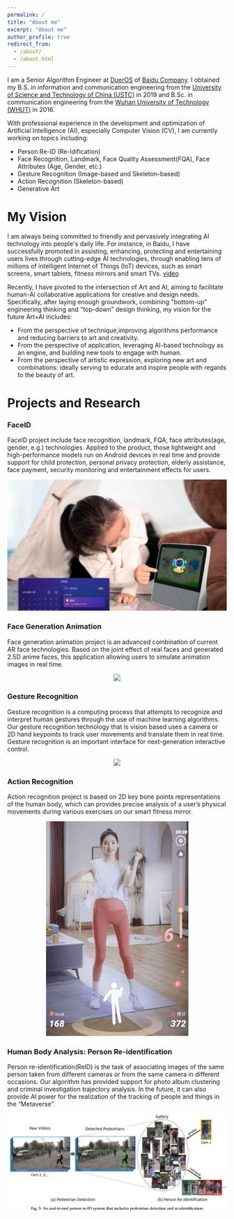 ```yaml
---
permalink: /
title: "About me"
excerpt: "About me"
author_profile: true
redirect_from: 
  - /about/
  - /about.html
---
```


I am a Senior Algorithm Engineer at [DuerOS](https://dueros.baidu.com/en/index.html) of [Baidu Company](https://en.wikipedia.org/wiki/Baidu). I obtained my B.S. in information and communication engineering from the [University of Science and Technology of China (USTC)](http://en.ustc.edu.cn/) in 2019 and B.Sc. in communication engineering from the [Wuhan University of Technology (WHUT)](http://english.whut.edu.cn/) in 2016.

With professional experience in the development and optimization of Artificial Intelligence (AI), especially Computer Vision (CV), I am currently working on topics including: 
* Person Re-ID (Re-Idification)
* Face Recognition, Landmark, Face Quality Assessment(FQA), Face Attributes (Age, Gender, etc.)
* Gesture Recognition (Image-based and Skeleton-based) 
* Action Recognition (Skeleton-based) 
* Generative Art

My Vision
======

I am always being committed to friendly and pervasively integrating AI technology into people's daily life. For instance, in Baidu, I have successfully promoted in assisting, enhancing, protecting and entertaining users lives through cutting-edge AI technologies, through enabling tens of millions of intelligent Internet of Things (IoT) devices, such as smart screens, smart tablets, fitness mirrors and smart TVs. [video](https://www.youtube.com/watch?v=MvWIDdO0Hmo)


Recently, I have pivoted to the intersection of Art and AI, aiming to facilitate human-AI collaborative applications for creative and design needs. Specifically, after laying enough groundwork, combining "bottom-up" engineering thinking and "top-down" design thinking, my vision for the future Art+AI includes:


* From the perspective of technique,improving algorithms performance and reducing barriers to art and creativity.
* From the perspective of application, leveraging AI-based technology as an engine, and building new tools to engage with human.
* From the perspective of artistic expression, exploring new art and combinations: ideally serving to educate and inspire people with regards to the beauty of art.



Projects and Research
======
### FaceID 
FaceID project include face recognition, landmark, FQA, face attributes(age, gender, e.g.) technologies. Applied to the product, those lightweight and high-performance models run on Android devices in real time and provide support for child protection, personal privacy protection, elderly assistance, face payment, security monitoring and entertainment effects for users.
<div align='center'>
  <img src='https://github.com/moonuke/mingyue.github.io/raw/master/images/FaceID.png'>
</div>

### Face Generation Animation
Face generation animation project is an advanced combination of current AR face technologies. Based on the joint effect of real faces and generated 2.5D anime faces, this application allowing users to simulate animation images in real time.
<div align='center'>
  <img src='https://github.com/moonuke/mingyue.github.io/raw/master/images/animation.gif'>
</div>


### Gesture Recognition
Gesture recognition is a computing process that attempts to recognize and interpret human gestures through the use of machine learning algorithms. Our gesture recognition technology that is vision based uses a camera or 2D hand keypoints to track user movements and translate them in real time. Gesture recognition is an important interface for next-generation interactive control.
<div align='center'>
  <img src='https://github.com/moonuke/mingyue.github.io/raw/master/images/gesture.gif'>
</div>


### Action Recognition
Action recognition project is based on 2D key bone points representations of the human body, which can provides precise analysis of a user’s physical movements during various exercises on our smart fitness mirror.
<div align='center'>
  <img src='https://github.com/moonuke/mingyue.github.io/raw/master/images/action.gif'>
</div>


### Human Body Analysis: Person Re-identification
Person re-identification(ReID) is the task of associating images of the same person taken from different cameras or from the same camera in different occasions. Our algorithm has provided support for photo album clustering and criminal investigation trajectory analysis. In the future, it can also provide AI power for the realization of the tracking of people and things in the “Metaverse”.
<div align='center'>
  <img src='https://github.com/moonuke/mingyue.github.io/raw/master/images/reid.png'>
</div>

